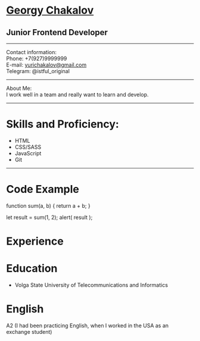 # [Georgy Chakalov](https://Istful.github.io/rsschool-cv/cv) 

## Junior Frontend Developer
<hr>

Contact information:<br>
Phone: +7(927)9999999<br>
E-mail: yurichakalov@gmail.com<br>
Telegram: @istful_original<br>

<hr>

About Me:<br>
I work well in a team and really want to learn and develop.

<hr>

# Skills and Proficiency:

* HTML
* CSS/SASS
* JavaScript
* Git

<hr>

# Code Example<br>

function sum(a, b) {
  return a + b;
}

let result = sum(1, 2);
alert( result );

# Experience<br>


# Education<br>

* Volga State University of Telecommunications and Informatics

# English
A2 (I had been practicing English, when I worked in the USA as an exchange student)
